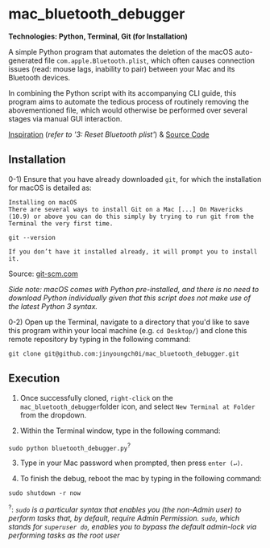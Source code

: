 # mac_bluetooth_debugger

**Technologies: Python, Terminal, Git (for Installation)**

A simple Python program that automates the deletion of the macOS auto-generated file `com.apple.Bluetooth.plist`, which often causes connection issues (read: mouse lags, inability to pair) between your Mac and its Bluetooth devices. 

In combining the Python script with its accompanying CLI guide, this program aims to automate the tedious process of routinely removing the abovementioned file, which would otherwise be performed over several stages via manual GUI interaction. 

[Inspiration](https://www.macbooster.net/how-to/fix-bluetooth-not-available-issue-on-macbook) (*refer to '3: Reset Bluetooth plist'*) & [Source Code](https://github.com/jinyoungch0i/mac_bluetooth_debugger/blob/master/bluetooth_debugger.py)

## Installation

0-1) Ensure that you have already downloaded `git`, for which the installation for macOS is detailed as: 

```
Installing on macOS
There are several ways to install Git on a Mac [...] On Mavericks (10.9) or above you can do this simply by trying to run git from the Terminal the very first time.
```

`git --version`

`If you don’t have it installed already, it will prompt you to install it.`

Source: [git-scm.com](https://git-scm.com/book/en/v2/Getting-Started-Installing-Git)

*Side note: macOS comes with Python pre-installed, and there is no need to download Python individually given that this script does not make use of the latest Python 3 syntax.* 

0-2) Open up the Terminal, navigate to a directory that you'd like to save this program within your local machine (e.g. `cd Desktop/`) and clone this remote repository by typing in the following command:

`git clone git@github.com:jinyoungch0i/mac_bluetooth_debugger.git`

## Execution

1) Once successfully cloned, `right-click` on the `mac_bluetooth_debugger`folder icon, and select `New Terminal at Folder` from the dropdown. 

2) Within the Terminal window, type in the following command:

`sudo python bluetooth_debugger.py`<sup>?</sup>

3) Type in your Mac password when prompted, then press `enter (↵)`.

4) To finish the debug, reboot the mac by typing in the following command:

`sudo shutdown -r now`


<sup>?</sup>: *`sudo` is a particular syntax that enables you (the non-Admin user) to perform tasks that, by default, require Admin Permission. `sudo`, which stands for `superuser do`, enables you to bypass the default admin-lock via performing tasks as the root user*
